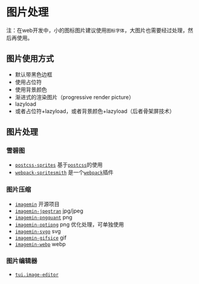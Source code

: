 # 图片处理

注：在web开发中，小的图标图片建议使用`图标字体`，大图片也需要经过处理，然后再使用。

## 图片使用方式

* 默认带黑色边框
* 使用占位符
* 使用背景颜色
* 渐进式的渲染图片（progressive render picture）
* lazyload
* 或者占位符+lazyload，或者背景颜色+lazyload（后者骨架屏技术）

## 图片处理

### 雪碧图

* [` postcss-sprites `](https://github.com/2createStudio/postcss-sprites) 基于[` postcss `](https://github.com/postcss/postcss)的使用
* [` webpack-spritesmith `](https://github.com/mixtur/webpack-spritesmith) 是一个[` webpack `](https://github.com/webpack/webpack)插件

### 图片压缩

* [` imagemin `](https://github.com/imagemin/imagemin) 开源项目
* [` imagemin-jpegtran `](https://github.com/imagemin/imagemin-jpegtran#readme) jpg/jpeg
* [` imagemin-pngquant `](https://github.com/imagemin/imagemin-pngquant#readme) png
* [` imagemin-optipng `](https://github.com/imagemin/imagemin-optipng#readme) png 优化处理，可单独使用
* [` imagemin-svgo `](https://github.com/imagemin/imagemin-svgo#readme) svg
* [` imagemin-gifsice `](https://www.npmjs.com/package/imagemin-gifsicle) gif
* [` imagemin-webp `](https://github.com/imagemin/imagemin-webp#readme) webp

### 图片编辑器

* [` tui.image-editor `](https://github.com/nhn/tui.image-editor.git)

